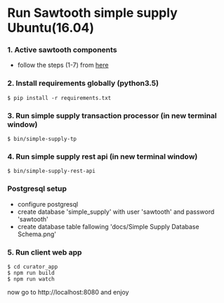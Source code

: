 # Run Sawtooth simple supply Ubuntu(16.04)

### 1. Active sawtooth components
- follow the steps (1-7) from [here](https://sawtooth.hyperledger.org/docs/core/releases/latest/app_developers_guide/ubuntu.html)

### 2. Install requirements globally (python3.5)
  
`$ pip install -r requirements.txt`  

### 3. Run simple supply transaction processor (in new terminal window)
`$ bin/simple-supply-tp`  

### 4. Run simple supply rest api (in new terminal window)
`$ bin/simple-supply-rest-api`  

### Postgresql setup
- configure postgresql 
- create database 'simple_supply' with user 'sawtooth' and password 'sawtooth'  
- create database table fallowing 'docs/Simple Supply Database Schema.png' 
### 5. Run client web app
```
$ cd curator_app
$ npm run build  
$ npm run watch
``` 
now go to http://localhost:8080 and enjoy